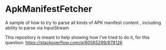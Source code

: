 # ApkManifestFetcher
A sample of how to try to parse all kinds of APK manifest content , including ability to parse via InputStream

This repository is meant to help showing how I've tried to do it, for this question:
https://stackoverflow.com/q/60565299/878126
